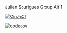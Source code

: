 Julien Sourigues
Group Alt 1

[![CircleCI](https://circleci.com/gh/circleci/ceri-m1-techniques-de-test.svg?style=svg)](https://app.circleci.com/pipelines/github/SouriguesJulien)


[![codecov](https://codecov.io/gh/SouriguesJulien/ceri-m1-techniques-de-test/branch/master/graph/badge.svg?token=8N4TW1KAN7)](https://codecov.io/gh/SouriguesJulien/ceri-m1-techniques-de-test)